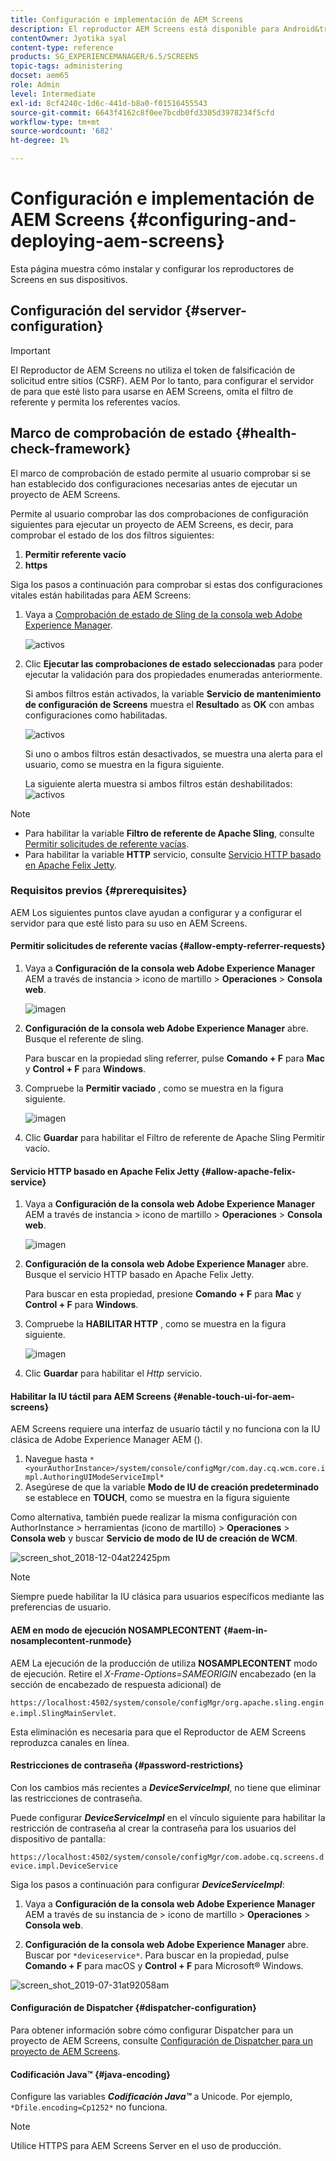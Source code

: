 ```yaml
---
title: Configuración e implementación de AEM Screens
description: El reproductor AEM Screens está disponible para Android&trade;, Chrome OS, iOS y Windows. Obtenga información acerca de la configuración y la implementación de AEM Screens.
contentOwner: Jyotika syal
content-type: reference
products: SG_EXPERIENCEMANAGER/6.5/SCREENS
topic-tags: administering
docset: aem65
role: Admin
level: Intermediate
exl-id: 8cf4240c-1d6c-441d-b8a0-f01516455543
source-git-commit: 6643f4162c8f0ee7bcdb0fd3305d3978234f5cfd
workflow-type: tm+mt
source-wordcount: '682'
ht-degree: 1%

---
```


# Configuración e implementación de AEM Screens {#configuring-and-deploying-aem-screens}

Esta página muestra cómo instalar y configurar los reproductores de Screens en sus dispositivos.

## Configuración del servidor {#server-configuration}

>[!IMPORTANT]
>
>El Reproductor de AEM Screens no utiliza el token de falsificación de solicitud entre sitios (CSRF). AEM Por lo tanto, para configurar el servidor de para que esté listo para usarse en AEM Screens, omita el filtro de referente y permita los referentes vacíos.

## Marco de comprobación de estado {#health-check-framework}

El marco de comprobación de estado permite al usuario comprobar si se han establecido dos configuraciones necesarias antes de ejecutar un proyecto de AEM Screens.

Permite al usuario comprobar las dos comprobaciones de configuración siguientes para ejecutar un proyecto de AEM Screens, es decir, para comprobar el estado de los dos filtros siguientes:

1. **Permitir referente vacío**
2. **https**

Siga los pasos a continuación para comprobar si estas dos configuraciones vitales están habilitadas para AEM Screens:

1. Vaya a [Comprobación de estado de Sling de la consola web Adobe Experience Manager](http://localhost:4502/system/console/healthcheck?tags=screensconfigs&amp;overrideGlobalTimeout=).

   ![activos](assets/health-check1.png)


2. Clic **Ejecutar las comprobaciones de estado seleccionadas** para poder ejecutar la validación para dos propiedades enumeradas anteriormente.

   Si ambos filtros están activados, la variable **Servicio de mantenimiento de configuración de Screens** muestra el **Resultado** as **OK** con ambas configuraciones como habilitadas.

   ![activos](assets/health-check2.png)

   Si uno o ambos filtros están desactivados, se muestra una alerta para el usuario, como se muestra en la figura siguiente.

   La siguiente alerta muestra si ambos filtros están deshabilitados:
   ![activos](assets/health-check3.png)

>[!NOTE]
>
>* Para habilitar la variable **Filtro de referente de Apache Sling**, consulte [Permitir solicitudes de referente vacías](/help/user-guide/configuring-screens-introduction.md#allow-empty-referrer-requests).
>* Para habilitar la variable **HTTP** servicio, consulte [Servicio HTTP basado en Apache Felix Jetty](/help/user-guide/configuring-screens-introduction.md#allow-apache-felix-service).

### Requisitos previos {#prerequisites}

AEM Los siguientes puntos clave ayudan a configurar y a configurar el servidor para que esté listo para su uso en AEM Screens.

#### Permitir solicitudes de referente vacías {#allow-empty-referrer-requests}

1. Vaya a **Configuración de la consola web Adobe Experience Manager** AEM a través de instancia > icono de martillo > **Operaciones** > **Consola web**.

   ![imagen](assets/config/empty-ref1.png)

1. **Configuración de la consola web Adobe Experience Manager** abre. Busque el referente de sling.

   Para buscar en la propiedad sling referrer, pulse **Comando + F** para **Mac** y **Control + F** para **Windows**.

1. Compruebe la **Permitir vaciado** , como se muestra en la figura siguiente.

   ![imagen](assets/config/empty-ref2.png)

1. Clic **Guardar** para habilitar el Filtro de referente de Apache Sling Permitir vacío.


#### Servicio HTTP basado en Apache Felix Jetty {#allow-apache-felix-service}

1. Vaya a **Configuración de la consola web Adobe Experience Manager** AEM a través de instancia > icono de martillo > **Operaciones** > **Consola web**.

   ![imagen](assets/config/empty-ref1.png)

1. **Configuración de la consola web Adobe Experience Manager** abre. Busque el servicio HTTP basado en Apache Felix Jetty.

   Para buscar en esta propiedad, presione **Comando + F** para **Mac** y **Control + F** para **Windows**.

1. Compruebe la **HABILITAR HTTP** , como se muestra en la figura siguiente.

   ![imagen](assets/config/config-1.png)

1. Clic **Guardar** para habilitar el *Http* servicio.

#### Habilitar la IU táctil para AEM Screens {#enable-touch-ui-for-aem-screens}

AEM Screens requiere una interfaz de usuario táctil y no funciona con la IU clásica de Adobe Experience Manager AEM ().

1. Navegue hasta `*<yourAuthorInstance>/system/console/configMgr/com.day.cq.wcm.core.impl.AuthoringUIModeServiceImpl*`
1. Asegúrese de que la variable **Modo de IU de creación predeterminado** se establece en **TOUCH**, como se muestra en la figura siguiente

Como alternativa, también puede realizar la misma configuración con AuthorInstance *>* herramientas (icono de martillo) > **Operaciones** > **Consola web** y buscar **Servicio de modo de IU de creación de WCM**.

![screen_shot_2018-12-04at22425pm](assets/screen_shot_2018-12-04at22425pm.png)

>[!NOTE]
>
>Siempre puede habilitar la IU clásica para usuarios específicos mediante las preferencias de usuario.

#### AEM en modo de ejecución NOSAMPLECONTENT {#aem-in-nosamplecontent-runmode}

AEM La ejecución de la producción de utiliza **NOSAMPLECONTENT** modo de ejecución. Retire el *X-Frame-Options=SAMEORIGIN* encabezado (en la sección de encabezado de respuesta adicional) de

`https://localhost:4502/system/console/configMgr/org.apache.sling.engine.impl.SlingMainServlet`.

Esta eliminación es necesaria para que el Reproductor de AEM Screens reproduzca canales en línea.

#### Restricciones de contraseña {#password-restrictions}

Con los cambios más recientes a ***DeviceServiceImpl***, no tiene que eliminar las restricciones de contraseña.

Puede configurar ***DeviceServiceImpl*** en el vínculo siguiente para habilitar la restricción de contraseña al crear la contraseña para los usuarios del dispositivo de pantalla:

`https://localhost:4502/system/console/configMgr/com.adobe.cq.screens.device.impl.DeviceService`

Siga los pasos a continuación para configurar ***DeviceServiceImpl***:

1. Vaya a **Configuración de la consola web Adobe Experience Manager** AEM a través de su instancia de > icono de martillo > **Operaciones** > **Consola web**.

1. **Configuración de la consola web Adobe Experience Manager** abre. Buscar por `*deviceservice*`. Para buscar en la propiedad, pulse **Comando + F** para macOS y **Control + F** para Microsoft® Windows.

![screen_shot_2019-07-31at92058am](assets/screen_shot_2019-07-31at92058am.png)

#### Configuración de Dispatcher {#dispatcher-configuration}

Para obtener información sobre cómo configurar Dispatcher para un proyecto de AEM Screens, consulte [Configuración de Dispatcher para un proyecto de AEM Screens](dispatcher-configurations-aem-screens.md).

#### Codificación Java™ {#java-encoding}

Configure las variables ***Codificación Java™*** a Unicode. Por ejemplo, `*Dfile.encoding=Cp1252*` no funciona.

>[!NOTE]
>
>Utilice HTTPS para AEM Screens Server en el uso de producción.
